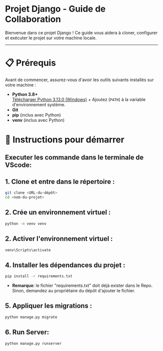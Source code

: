 # Projet Django - Guide de Collaboration

Bienvenue dans ce projet Django ! Ce guide vous aidera à cloner, configurer et exécuter le projet sur votre machine locale.

---

# 📋 Prérequis

Avant de commencer, assurez-vous d'avoir les outils suivants installés sur votre machine :

- **Python 3.8+**  
  [Télécharger Python 3.13.0 (Windows)](https://www.python.org/ftp/python/3.13.0/python-3.13.0-amd64.exe) + Ajoutez (`PATH`) à la variable d'environnement système.
- **Git**
- **pip** (inclus avec Python)
- **venv** (inclus avec Python)

# 🚀 Instructions pour démarrer
 ## Executer les commande dans le terminale de VScode:

## 1. Clone et entre dans le répertoire :
```bash
git clone <URL-du-dépôt>
cd <nom-du-projet>
```

## 2. Crée un environnement virtuel :
```bash
python -m venv venv
```

## 2. Activer l'environnement virtuel :
```bash
venv\Scripts\activate
```
## 4. Installer les dépendances du projet :
```bash
pip install -r requirements.txt
```
 - **Remarque**: le fichier "requirements.txt" doit déjà exister dans le Repo. Sinon, demandez au propriétaire du dépôt d'ajouter le fichier.


## 5. Appliquer les migrations :
```bash
python manage.py migrate
```

## 6. Run Server:
```bash
python manage.py runserver
```

